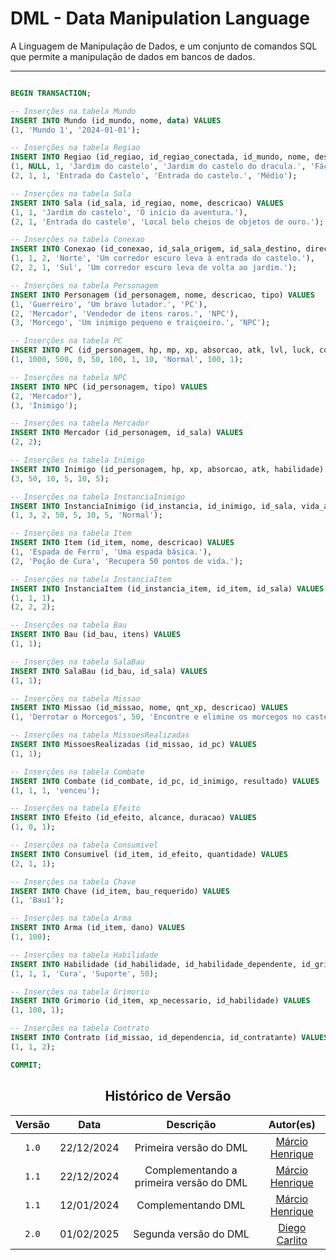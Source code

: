# DML - Data Manipulation Language

A Linguagem de Manipulação de Dados, e um conjunto de comandos SQL que permite a manipulação de dados em bancos de dados.

----

```sql

BEGIN TRANSACTION;

-- Inserções na tabela Mundo
INSERT INTO Mundo (id_mundo, nome, data) VALUES 
(1, 'Mundo 1', '2024-01-01');

-- Inserções na tabela Regiao
INSERT INTO Regiao (id_regiao, id_regiao_conectada, id_mundo, nome, descricao, dificuldade) VALUES 
(1, NULL, 1, 'Jardim do castelo', 'Jardim do castelo do dracula.', 'Fácil'),
(2, 1, 1, 'Entrada do Castelo', 'Entrada do castelo.', 'Médio');

-- Inserções na tabela Sala
INSERT INTO Sala (id_sala, id_regiao, nome, descricao) VALUES 
(1, 1, 'Jardim do castelo', 'O início da aventura.'),
(2, 1, 'Entrada do castelo', 'Local belo cheios de objetos de ouro.');

-- Inserções na tabela Conexao
INSERT INTO Conexao (id_conexao, id_sala_origem, id_sala_destino, direcao, descricao_conexao) VALUES 
(1, 1, 2, 'Norte', 'Um corredor escuro leva à entrada do castelo.'),
(2, 2, 1, 'Sul', 'Um corredor escuro leva de volta ao jardim.');

-- Inserções na tabela Personagem
INSERT INTO Personagem (id_personagem, nome, descricao, tipo) VALUES 
(1, 'Guerreiro', 'Um bravo lutador.', 'PC'),
(2, 'Mercador', 'Vendedor de itens raros.', 'NPC'),
(3, 'Morcego', 'Um inimigo pequeno e traiçoeiro.', 'NPC');

-- Inserções na tabela PC
INSERT INTO PC (id_personagem, hp, mp, xp, absorcao, atk, lvl, luck, combat_status, coins, id_sala) VALUES 
(1, 1000, 500, 0, 50, 100, 1, 10, 'Normal', 100, 1);

-- Inserções na tabela NPC
INSERT INTO NPC (id_personagem, tipo) VALUES 
(2, 'Mercador'),
(3, 'Inimigo');

-- Inserções na tabela Mercador
INSERT INTO Mercador (id_personagem, id_sala) VALUES 
(2, 2);

-- Inserções na tabela Inimigo
INSERT INTO Inimigo (id_personagem, hp, xp, absorcao, atk, habilidade) VALUES 
(3, 50, 10, 5, 10, 5);

-- Inserções na tabela InstanciaInimigo
INSERT INTO InstanciaInimigo (id_instancia, id_inimigo, id_sala, vida_atual, absorcao, atk, habilidade, combat_status) VALUES 
(1, 3, 2, 50, 5, 10, 5, 'Normal');

-- Inserções na tabela Item
INSERT INTO Item (id_item, nome, descricao) VALUES 
(1, 'Espada de Ferro', 'Uma espada básica.'),
(2, 'Poção de Cura', 'Recupera 50 pontos de vida.');

-- Inserções na tabela InstanciaItem
INSERT INTO InstanciaItem (id_instancia_item, id_item, id_sala) VALUES 
(1, 1, 1),
(2, 2, 2);

-- Inserções na tabela Bau
INSERT INTO Bau (id_bau, itens) VALUES 
(1, 1);

-- Inserções na tabela SalaBau
INSERT INTO SalaBau (id_bau, id_sala) VALUES 
(1, 1);

-- Inserções na tabela Missao
INSERT INTO Missao (id_missao, nome, qnt_xp, descricao) VALUES 
(1, 'Derrotar o Morcegos', 50, 'Encontre e elimine os morcegos no castelo.');

-- Inserções na tabela MissoesRealizadas
INSERT INTO MissoesRealizadas (id_missao, id_pc) VALUES 
(1, 1);

-- Inserções na tabela Combate
INSERT INTO Combate (id_combate, id_pc, id_inimigo, resultado) VALUES 
(1, 1, 1, 'venceu');

-- Inserções na tabela Efeito
INSERT INTO Efeito (id_efeito, alcance, duracao) VALUES 
(1, 0, 1);

-- Inserções na tabela Consumivel
INSERT INTO Consumivel (id_item, id_efeito, quantidade) VALUES 
(2, 1, 1);

-- Inserções na tabela Chave
INSERT INTO Chave (id_item, bau_requerido) VALUES 
(1, 'Bau1');

-- Inserções na tabela Arma
INSERT INTO Arma (id_item, dano) VALUES 
(1, 100);

-- Inserções na tabela Habilidade
INSERT INTO Habilidade (id_habilidade, id_habilidade_dependente, id_grimorio, efeito, tipo, custo_mp) VALUES 
(1, 1, 1, 'Cura', 'Suporte', 50);

-- Inserções na tabela Grimorio
INSERT INTO Grimorio (id_item, xp_necessario, id_habilidade) VALUES 
(1, 100, 1);

-- Inserções na tabela Contrato
INSERT INTO Contrato (id_missao, id_dependencia, id_contratante) VALUES 
(1, 1, 2);

COMMIT;

```

<center>

## Histórico de Versão
| Versão | Data | Descrição | Autor(es) |
| :-: | :-: | :-: | :-: | 
| `1.0`  | 22/12/2024 | Primeira versão do DML | [Márcio Henrique](https://github.com/DeM4rcio)  |
| `1.1`  | 22/12/2024 | Complementando a primeira versão do DML | [Márcio Henrique](https://github.com/DeM4rcio)  |
| `1.1`  | 12/01/2024 | Complementando DML | [Márcio Henrique](https://github.com/DeM4rcio)  |
| `2.0`  | 01/02/2025 | Segunda versão do DML | [Diego Carlito](https://github.com/DiegoCarlito)  |
</center>
